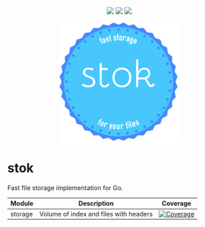 <p align="center">
<a href="https://travis-ci.org/cydev/stok"><img src="https://travis-ci.org/cydev/stok.svg"></img></a>
<a href="http://godoc.org/github.com/cydev/stok"><img src="https://godoc.org/github.com/cydev/stok?status.svg"></img></a>
<a href="http://goreportcard.com/report/cydev/stok"><img src="http://goreportcard.com/badge/cydev/stok"></img></a>
</p>
<p align="center">
<img align="center" width="270" height="274" src="hipster.logo.png">
</p>

# stok

Fast file storage implementation for Go.

| Module | Description | Coverage |
| ------------- | ------------- | -------- |
| storage  | Volume of index and files with headers | [![Coverage](http://gocover.io/_badge/github.com/cydev/stok/storage)](http://gocover.io/github.com/cydev/stok/storage) |
